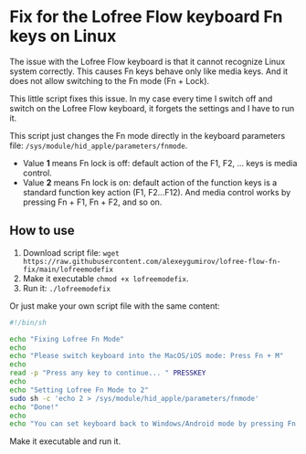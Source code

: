 # Fix for the Lofree Flow keyboard Fn keys on Linux

The issue with the Lofree Flow keyboard is that it cannot recognize Linux system correctly.
This causes Fn keys behave only like media keys. And it does not allow switching to the Fn mode (Fn + Lock).

This little script fixes this issue. In my case every time I switch off and switch on the Lofree Flow keyboard, it forgets the settings and I have to run it.

This script just changes the Fn mode directly in the keyboard parameters file: `/sys/module/hid_apple/parameters/fnmode`.
- Value **1** means Fn lock is off: default action of the F1, F2, ... keys is media control.
- Value **2** means Fn lock is on: default action of the function keys is a standard function key action (F1, F2...F12). And media control works by pressing Fn + F1, Fn + F2, and so on.

## How to use

1. Download script file: `wget https://raw.githubusercontent.com/alexeygumirov/lofree-flow-fn-fix/main/lofreemodefix`
2. Make it executable `chmod +x lofreemodefix`.
3. Run it: `./lofreemodefix`

Or just make your own script file with the same content:

```sh
#!/bin/sh

echo "Fixing Lofree Fn Mode"
echo
echo "Please switch keyboard into the MacOS/iOS mode: Press Fn + M"
echo 
read -p "Press any key to continue... " PRESSKEY
echo
echo "Setting Lofree Fn Mode to 2"
sudo sh -c 'echo 2 > /sys/module/hid_apple/parameters/fnmode'
echo "Done!"
echo
echo "You can set keyboard back to Windows/Android mode by pressing Fn + N"
```

Make it executable and run it.
